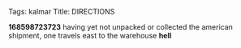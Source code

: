 Tags: kalmar
Title: DIRECTIONS
  
**168598723723** having yet not unpacked or collected the american shipment, one travels east to the warehouse **hell**</p>